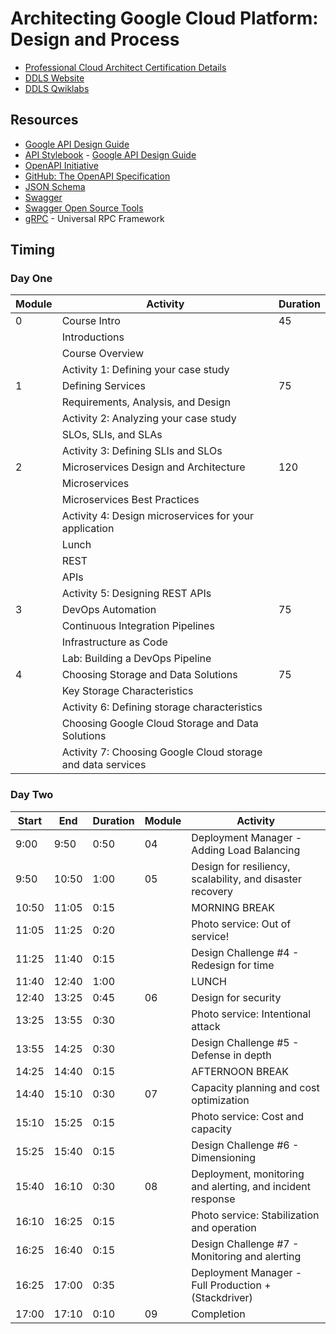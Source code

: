 # Architecting Google Cloud Platform: Design and Process

* [Professional Cloud Architect Certification Details](https://cloud.google.com/certification/cloud-architect)
* [DDLS Website](https://www.ddls.com.au/courses/google/cloud/architecting-with-google-cloud-platform-design-and-process/)
* [DDLS Qwiklabs](https://ddls.qwiklabs.com)

## Resources

* [Google API Design Guide](https://cloud.google.com/apis/design)
* [API Stylebook](http://apistylebook.com/) - [Google API Design Guide](http://apistylebook.com/design/guidelines/google-api-design-guide)
* [OpenAPI Initiative](https://www.openapis.org/)
* [GitHub: The OpenAPI Specification](https://github.com/OAI/OpenAPI-Specification)
* [JSON Schema](https://json-schema.org/)
* [Swagger](https://swagger.io/)
* [Swagger Open Source Tools](https://swagger.io/tools/open-source/)
* [gRPC](https://grpc.io/) - Universal RPC Framework

## Timing

### Day One

|Module|Activity|Duration|
|-|-|-|
|0|Course Intro|45|
||Introductions||
||Course Overview||
||Activity 1: Defining your case study||
|1|Defining Services|75|
||Requirements, Analysis, and Design||
||Activity 2: Analyzing your case study||
||SLOs, SLIs, and SLAs||
||Activity 3: Defining SLIs and SLOs||
|2|Microservices Design and Architecture|120|
||Microservices||
||Microservices Best Practices||
||Activity 4: Design microservices for your application||
||Lunch||
||REST||
||APIs||
||Activity 5: Designing REST APIs||
|3|DevOps Automation|75|
||Continuous Integration Pipelines||
||Infrastructure as Code||
||Lab: Building a DevOps Pipeline||
|4|Choosing Storage and Data Solutions|75|
||Key Storage Characteristics||
||Activity 6: Defining storage characteristics||
||Choosing Google Cloud Storage and Data Solutions||
||Activity 7: Choosing Google Cloud storage and data services||


### Day Two

|Start|End|Duration|Module|Activity|
|-----|---|--------|------|--------|
|9:00|9:50|0:50|04|Deployment Manager - Adding Load Balancing|
|9:50|10:50|1:00|05|Design for resiliency, scalability, and disaster recovery|
|10:50|11:05|0:15||MORNING BREAK|
|11:05|11:25|0:20||Photo service: Out of service!|
|11:25|11:40|0:15||Design Challenge #4 - Redesign for time|
|11:40|12:40|1:00||LUNCH|
|12:40|13:25|0:45|06|Design for security|
|13:25|13:55|0:30||Photo service: Intentional attack|
|13:55|14:25|0:30||Design Challenge #5 - Defense in depth|
|14:25|14:40|0:15||AFTERNOON BREAK|
|14:40|15:10|0:30|07|Capacity planning and cost optimization|
|15:10|15:25|0:15||Photo service: Cost and capacity|
|15:25|15:40|0:15||Design Challenge #6 - Dimensioning|
|15:40|16:10|0:30|08|Deployment, monitoring and alerting, and incident response|
|16:10|16:25|0:15||Photo service: Stabilization and operation|
|16:25|16:40|0:15||Design Challenge #7 - Monitoring and alerting|
|16:25|17:00|0:35||Deployment Manager - Full Production + (Stackdriver)|
|17:00|17:10|0:10|09|Completion|

